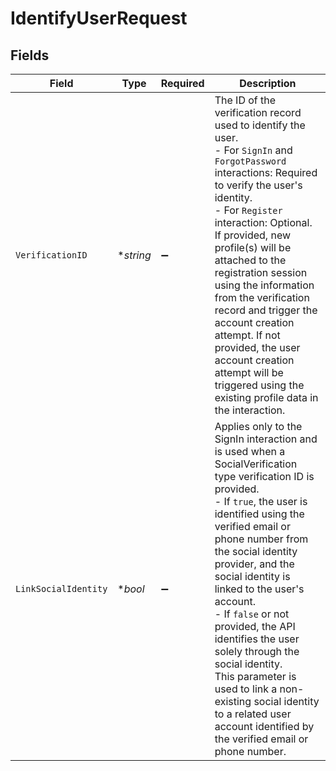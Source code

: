 # IdentifyUserRequest


## Fields

| Field                                                                                                                                                                                                                                                                                                                                                                                                                                                                                                                                          | Type                                                                                                                                                                                                                                                                                                                                                                                                                                                                                                                                           | Required                                                                                                                                                                                                                                                                                                                                                                                                                                                                                                                                       | Description                                                                                                                                                                                                                                                                                                                                                                                                                                                                                                                                    |
| ---------------------------------------------------------------------------------------------------------------------------------------------------------------------------------------------------------------------------------------------------------------------------------------------------------------------------------------------------------------------------------------------------------------------------------------------------------------------------------------------------------------------------------------------- | ---------------------------------------------------------------------------------------------------------------------------------------------------------------------------------------------------------------------------------------------------------------------------------------------------------------------------------------------------------------------------------------------------------------------------------------------------------------------------------------------------------------------------------------------- | ---------------------------------------------------------------------------------------------------------------------------------------------------------------------------------------------------------------------------------------------------------------------------------------------------------------------------------------------------------------------------------------------------------------------------------------------------------------------------------------------------------------------------------------------- | ---------------------------------------------------------------------------------------------------------------------------------------------------------------------------------------------------------------------------------------------------------------------------------------------------------------------------------------------------------------------------------------------------------------------------------------------------------------------------------------------------------------------------------------------- |
| `VerificationID`                                                                                                                                                                                                                                                                                                                                                                                                                                                                                                                               | **string*                                                                                                                                                                                                                                                                                                                                                                                                                                                                                                                                      | :heavy_minus_sign:                                                                                                                                                                                                                                                                                                                                                                                                                                                                                                                             | The ID of the verification record used to identify the user. <br/>- For `SignIn` and `ForgotPassword` interactions: Required to verify the user's identity. <br/>- For `Register` interaction: Optional. If provided, new profile(s) will be attached to the registration session using the information from the verification record and trigger the account creation attempt. If not provided, the user account creation attempt will be triggered using the existing profile data in the interaction.                                        |
| `LinkSocialIdentity`                                                                                                                                                                                                                                                                                                                                                                                                                                                                                                                           | **bool*                                                                                                                                                                                                                                                                                                                                                                                                                                                                                                                                        | :heavy_minus_sign:                                                                                                                                                                                                                                                                                                                                                                                                                                                                                                                             | Applies only to the SignIn interaction and is used when a SocialVerification type verification ID is provided. <br/>- If `true`, the user is identified using the verified email or phone number from the social identity provider, and the social identity is linked to the user's account. <br/>- If `false` or not provided, the API identifies the user solely through the social identity. <br/>This parameter is used to link a non-existing social identity to a related user account identified by the verified email or phone number. |